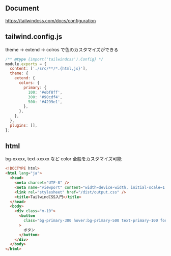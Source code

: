 ## Document

https://tailwindcss.com/docs/configuration

## tailwind.config.js 

theme -> extend -> colros で色のカスタマイズができる

```js
/** @type {import('tailwindcss').Config} */
module.exports = {
  content: ['./src/**/*.{html,js}'],
  theme: {
    extend: {
      colors: {
        primary: {
          100: '#ebf8ff',
          300: '#90cdf4',
          500: '#4299e1',
        },
      },
    },
  },
  plugins: [],
};
```

## html 

bg-xxxxx, text-xxxxx など color 全般をカスタマイズ可能

```html
<!DOCTYPE html>
<html lang="ja">
  <head>
    <meta charset="UTF-8" />
    <meta name="viewport" content="width=device-width, initial-scale=1.0" />
    <link rel="stylesheet" href="/dist/output.css" />
    <title>TailwindCSS入門</title>
  </head>
  <body>
    <div class="m-10">
      <button
        class="bg-primary-300 hover:bg-primary-500 text-primary-100 font-bold py-2 px-4 rounded"
      >
        ボタン
      </button>
    </div>
  </body>
</html>
```